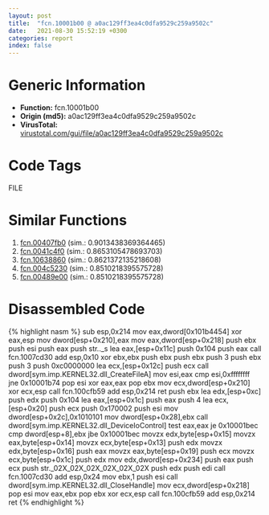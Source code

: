 ```yaml
---
layout: post
title:  "fcn.10001b00 @ a0ac129ff3ea4c0dfa9529c259a9502c"
date:   2021-08-30 15:52:19 +0300
categories: report
index: false
---
```


# Generic Information
- **Function:** fcn.10001b00
- **Origin (md5):** a0ac129ff3ea4c0dfa9529c259a9502c
- **VirusTotal:** [virustotal.com/gui/file/a0ac129ff3ea4c0dfa9529c259a9502c][virustotal_ref]

# Code Tags
<span class="tag" id="FILE">FILE</span>


# Similar Functions

1. [fcn.00407fb0][similar_1_ref] (sim.: 0.9013438369364465)
2. [fcn.0041c4f0][similar_2_ref] (sim.: 0.8653105478693703)
3. [fcn.10638860][similar_3_ref] (sim.: 0.8621372135218608)
4. [fcn.004c5230][similar_4_ref] (sim.: 0.8510218395575728)
5. [fcn.00489e00][similar_5_ref] (sim.: 0.8510218395575728)


# Disassembled Code

{% highlight nasm %}
sub esp,0x214
mov eax,dword[0x101b4454]
xor eax,esp
mov dword[esp+0x210],eax
mov eax,dword[esp+0x218]
push ebx
push esi
push eax
push str.._s
lea eax,[esp+0x11c]
push 0x104
push eax
call fcn.1007cd30
add esp,0x10
xor ebx,ebx
push ebx
push ebx
push 3
push ebx
push 3
push 0xc0000000
lea ecx,[esp+0x12c]
push ecx
call dword[sym.imp.KERNEL32.dll_CreateFileA]
mov esi,eax
cmp esi,0xffffffff
jne 0x10001b74
pop esi
xor eax,eax
pop ebx
mov ecx,dword[esp+0x210]
xor ecx,esp
call fcn.100cfb59
add esp,0x214
ret
push ebx
lea edx,[esp+0xc]
push edx
push 0x104
lea eax,[esp+0x1c]
push eax
push 4
lea ecx,[esp+0x20]
push ecx
push 0x170002
push esi
mov dword[esp+0x2c],0x1010101
mov dword[esp+0x28],ebx
call dword[sym.imp.KERNEL32.dll_DeviceIoControl]
test eax,eax
je 0x10001bec
cmp dword[esp+8],ebx
jbe 0x10001bec
movzx edx,byte[esp+0x15]
movzx eax,byte[esp+0x14]
movzx ecx,byte[esp+0x13]
push edx
movzx edx,byte[esp+0x16]
push eax
movzx eax,byte[esp+0x19]
push ecx
movzx ecx,byte[esp+0x1c]
push edx
mov edx,dword[esp+0x234]
push eax
push ecx
push str._02X_02X_02X_02X_02X_02X
push edx
push edi
call fcn.1007cd30
add esp,0x24
mov ebx,1
push esi
call dword[sym.imp.KERNEL32.dll_CloseHandle]
mov ecx,dword[esp+0x218]
pop esi
mov eax,ebx
pop ebx
xor ecx,esp
call fcn.100cfb59
add esp,0x214
ret
{% endhighlight %}


[similar_1_ref]: /report/fcn.00407fb0@0aa2d73a5300dff2412388945614b507
[similar_2_ref]: /report/fcn.0041c4f0@be7fba7cc724acf4ae2900d99e0fc9c3
[similar_3_ref]: /report/fcn.10638860@2585b133c2e70968905cce13b1fc2654
[similar_4_ref]: /report/fcn.004c5230@279a61b1e76da49531f1f16fd1102a2d
[similar_5_ref]: /report/fcn.00489e00@be7fba7cc724acf4ae2900d99e0fc9c3
[virustotal_ref]: https://www.virustotal.com/gui/file/a0ac129ff3ea4c0dfa9529c259a9502c